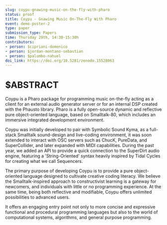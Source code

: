 ```yaml
---
slug: coypu-gnawing-music-on-the-fly-with-pharo
status: proof
title: Coypu - Gnawing Music On-The-Fly With Pharo
event: demo-poster-2
type: paper
submission_type: Papers
time: Thursday 29th, 14:30-15:30h
contributors:
- person: $cipriani-domenico
- person: $jordan-montano-sebastian
- person: $palumbo-nahuel
doi_link: https://doi.org/10.5281/zenodo.15528063
---
```


# $ABSTRACT

Coypu is a Pharo package for programming music on-the-fly acting as a client for an external audio
generator server or for an internal DSP created with the Phausto library. Pharo is a fully
open-source dynamic and reflective pure object-oriented language, based on Smalltalk-80, which
includes an immersive integrated development environment.

Coypu was initially developed to pair with Symbolic Sound Kyma, as a full-stack Smalltalk
sound-design and live-coding environment, it was soon extended to interact with OSC servers such
as ChucK, PureData, and SuperCollider, and later expanded with MIDI capabilities. During the past
year, we added an API to provide a quick connection to the SuperDirt audio engine, featuring a
'String-Oriented' syntax heavily inspired by Tidal Cycles for creating what we call Sequencers.

The primary purpose of developing Coypu is to provide a pure object-oriented language
designed to cultivate creative coding literacy. We believe the Smalltalk-inspired approach to
constructivist learning is a gateway for newcomers, and individuals with little or no programming
experience. At the same time, being both reflective and modifiable, Coypu offers unlimited
possibilities to advanced users.

It offers an engaging entry point not only to more concise and expressive functional and
procedural programming languages but also to the world of computational systems, algorithms, and
general purpose programming.

